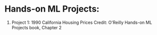 # Hands-on ML Projects:
1. Project 1: 1990 California Housing Prices
Credit: O'Reilly Hands-on ML Projects book, Chapter 2 
